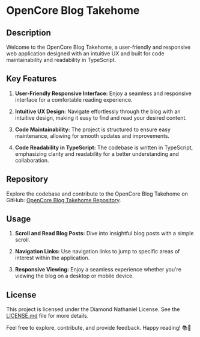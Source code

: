 # OpenCore Blog Takehome

## Description

Welcome to the OpenCore Blog Takehome, a user-friendly and responsive web application designed with an intuitive UX and built for code maintainability and readability in TypeScript.

## Key Features

1. **User-Friendly Responsive Interface:** Enjoy a seamless and responsive interface for a comfortable reading experience.

2. **Intuitive UX Design:** Navigate effortlessly through the blog with an intuitive design, making it easy to find and read your desired content.

3. **Code Maintainability:** The project is structured to ensure easy maintenance, allowing for smooth updates and improvements.

4. **Code Readability in TypeScript:** The codebase is written in TypeScript, emphasizing clarity and readability for a better understanding and collaboration.

## Repository

Explore the codebase and contribute to the OpenCore Blog Takehome on GitHub: [OpenCore Blog Takehome Repository](https://github.com/DiamondNath07/opencore-takehome.git).

## Usage

1. **Scroll and Read Blog Posts:** Dive into insightful blog posts with a simple scroll.

2. **Navigation Links:** Use navigation links to jump to specific areas of interest within the application.

3. **Responsive Viewing:** Enjoy a seamless experience whether you're viewing the blog on a desktop or mobile device.

## License

This project is licensed under the Diamond Nathaniel License. See the [LICENSE.md](LICENSE.md) file for more details.

Feel free to explore, contribute, and provide feedback. Happy reading! 📚🚀
